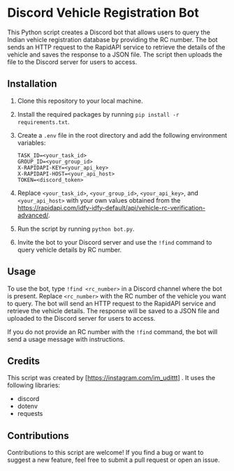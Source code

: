 # **Discord Vehicle Registration Bot**

This Python script creates a Discord bot that allows users to query the Indian vehicle registration database by providing the RC number. The bot sends an HTTP request to the RapidAPI service to retrieve the details of the vehicle and saves the response to a JSON file. The script then uploads the file to the Discord server for users to access.

## **Installation**

1. Clone this repository to your local machine.
2. Install the required packages by running `pip install -r requirements.txt`.
3. Create a `.env` file in the root directory and add the following environment variables:

    ```
    TASK_ID=<your_task_id>
    GROUP_ID=<your_group_id>
    X-RAPIDAPI-KEY=<your_api_key>
    X-RAPIDAPI-HOST=<your_api_host>
    TOKEN=<discord_token>
    ```

4. Replace `<your_task_id>`, `<your_group_id>`, `<your_api_key>`, and `<your_api_host>` with your own values obtained from the https://rapidapi.com/idfy-idfy-default/api/vehicle-rc-verification-advanced/.
5. Run the script by running `python bot.py`.
6. Invite the bot to your Discord server and use the `!find` command to query vehicle details by RC number.

## **Usage**

To use the bot, type `!find <rc_number>` in a Discord channel where the bot is present. Replace `<rc_number>` with the RC number of the vehicle you want to query. The bot will send an HTTP request to the RapidAPI service and retrieve the vehicle details. The response will be saved to a JSON file and uploaded to the Discord server for users to access.

If you do not provide an RC number with the `!find` command, the bot will send a usage message with instructions.

## **Credits**

This script was created by [https://instagram.com/im_udittt] . It uses the following libraries:

- discord
- dotenv
- requests

## **Contributions**

Contributions to this script are welcome! If you find a bug or want to suggest a new feature, feel free to submit a pull request or open an issue.
